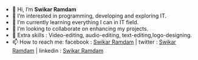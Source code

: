 - 👋 Hi, I’m **Swikar Ramdam**
- 👀 I’m interested in programming, developing and exploring IT.
- 🌱 I’m currently learning everything I can in IT field.
- 💞️ I’m looking to collaborate on enhancing my projects.
- 🤹 Extra skills : Video-editing, audio-editing, text-editing,logo-designing.
- 📫 How to reach me: facebook : [Swikar Ramdam](https://www.facebook.com/Swikar.Ramdam) | twitter : [Swikar Ramdam](https://twitter.com/swikarramdam) | linkedin : [Swikar Ramdam](https://www.linkedin.com/in/swikar-ramdam-714546211/)


<!---
SwikarRamdam/SwikarRamdam is a ✨ special ✨ repository because its `README.md` (this file) appears on your GitHub profile.
You can click the Preview link to take a look at your changes.
--->
